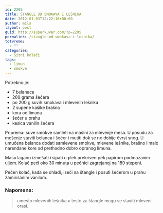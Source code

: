 ```yaml
---
id: 2205
title: ŠTANGLE OD SMOKAVA I LEŠNIKA
date: 2012-01-03T12:22:16+00:00
author: mila
layout: post
guid: http://superkuvar.com/?p=2205
permalink: /stangle-od-smokava-i-lesnika/
totvreme:
  - ""
categories:
  - Sitni kolači
tags:
  - limun
  - smokve
---
```

Potrebno je:

  * 7 belanaca
  * 200 grama šećera
  * po 200 g suvih smokava i mlevenih lešnika
  * 2 supene kašike brašna
  * kora od limuna
  * šećer u prahu
  * kesica vanilin šećera

Priprema: suve smokve samleti na mašini za mlevenje mesa. U posudu za mešenje staviti belanca i šećer i mutiti dok se ne dobije čvrst sneg. U umućena belanca dodati samlevene smokve, mlevene lešnike, brašno i malo narendane kore od prethodno dobro opranog limuna.

Masu lagano izmešati i sipati u pleh prekriven pek papirom podmazanim uljem. Kolač peći oko 30 minuta u pećnici zagrejanoj na 180 stepeni.

Pečen kolač, kada se ohladi, iseći na štangle i posuti šećerom u prahu zamirisanim vanilom.

### Napomena:
> umesto mlevenih lešnika u testo za štangle mogu se staviti mleveni orasi.